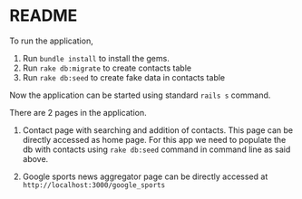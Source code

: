# README

To run the application,

1. Run `bundle install` to install the gems.
2. Run `rake db:migrate` to create contacts table
3. Run `rake db:seed` to create fake data in contacts table

Now the application can be started using standard `rails s` command.

There are 2 pages in the application.

1. Contact page with searching and addition of contacts.
    This page can be directly accessed as home page.
    For this app we need to populate the db with contacts using `rake db:seed` command in command line as said above.
    
2. Google sports news aggregator page can be directly accessed at `http://localhost:3000/google_sports`
